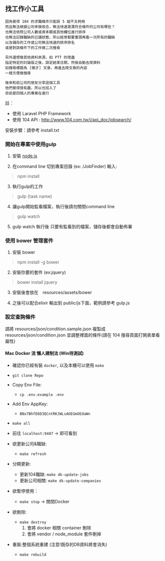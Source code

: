 ## 找工作小工具

	因為覺得 104 的求職條件只能設 5 組不太夠用
	而且無法根據公司來做收合，無法快速瀏灠符合條件的公司有哪些？
	也無法依照公司人數或資本額或其他欄位進行排序
	也無法記錄職缺的已讀狀態，所以經常都要重頭再看一次所有的職缺
	以及儲存的工作或公司無法快速的排序排名
	或是對該條件下的工作做二次搜尋

	另外還想做其他資料來源，如 PTT 的爬蟲
	指定特定的討論版之後，設定結束日期，然後自動去爬資料
	如搜尋標題為 [徵才] 文章，再進去爬文章的內容
	一樣方便做搜尋

	後來和前公司的朋友分享這個工具
	他們覺得很有趣，所以也加入了
	目前是四個人的專案在進行

註：
* 使用 Laravel PHP Framework
* 使用 104 API : http://www.104.com.tw/i/api_doc/jobsearch/

安裝步驟：請參考 install.txt


### 開始在專案中使用gulp

1. 安裝 [node.js](https://nodejs.org/)

2. 在command line 切到專案目錄 (ex: /JobFinder) 輸入:
> npm install

3. 執行gulp的工作
> gulp {task name}

4. 讓gulp開始監看檔案，執行後請勿關閉command line
> gulp watch

5. gulp watch 執行後 只要有監看到的檔案，儲存後都會自動佈署

### 使用 bower 管理套件

1. 安裝 bower
> npm install -g bower

2. 安裝你要的套件 (ex:jquery)
> bower install jquery

3. 安裝後會放在　resources/assets/bower

4. 之後可以配合elixir 輸出到 public/js下面，範例請參考 gulp.js


### 設定查詢條件
請將 resources/json/condition.sample.json 複製成 resources/json/condition.json 並調整裡面的條件(請在 104 搜尋頁面打開表單看屬性) 


#### Mac Docker 流 懶人建制法 (Win待測試)

* 確認你已經有裝 `docker`, 以及本機可以使用 `make` 

* `git clone Repo`

* Copy Env File:
    * `cp .env.example .env`

* Add Env AppKey:
    * `BNx7BhfE6D3QCntRKJWLsAOEGmOEdaWn`

* `make all`
* 前往 `localhost:9487` -> 即可看到
    
* 欲更新公司&職缺:
    * `make refresh`
* 分開更新:
    * 更新104職缺: `make dk-update-jobs`    
    * 更新公司相關: `make dk-update-companies`    
    
* 欲暫停使用：
    * `make stop` -> 關閉Docker
* 欲刪除:
    * `make destroy`
        1. 會將 docker 相關 container 刪除
        2. 會將 vendor / node_module 套件刪掉
* 重裝:整個系統重建 (注意!既存的DB資料將會消失)
    * `make rebuild`
